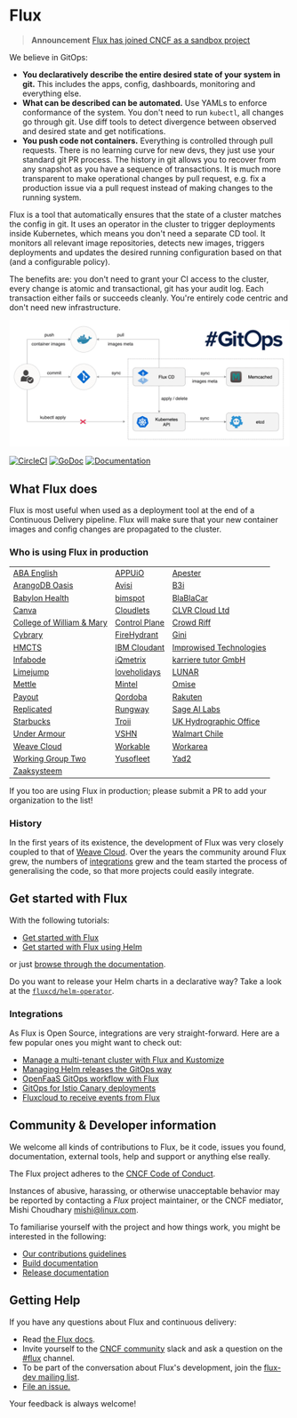 # Flux

> **Announcement** [Flux has joined CNCF as a sandbox project](https://www.weave.works/blog/flux-joins-the-cncf-sandbox)

We believe in GitOps:

- **You declaratively describe the entire desired state of your
  system in git.** This includes the apps, config, dashboards,
  monitoring and everything else.
- **What can be described can be automated.** Use YAMLs to enforce
  conformance of the system. You don't need to run `kubectl`, all changes go
  through git. Use diff tools to detect divergence between observed and
  desired state and get notifications.
- **You push code not containers.** Everything is controlled through
  pull requests. There is no learning curve for new devs, they just use
  your standard git PR process. The history in git allows you to recover
  from any snapshot as you have a sequence of transactions. It is much
  more transparent to make operational changes by pull request, e.g.
  fix a production issue via a pull request instead of making changes to
  the running system.

Flux is a tool that automatically ensures that the state of a cluster
matches the config in git. It uses an operator in the cluster to trigger
deployments inside Kubernetes, which means you don't need a separate CD tool.
It monitors all relevant image repositories, detects new images, triggers
deployments and updates the desired running configuration based on that
(and a configurable policy).

The benefits are: you don't need to grant your CI access to the cluster, every
change is atomic and transactional, git has your audit log. Each transaction
either fails or succeeds cleanly. You're entirely code centric and don't need
new infrastructure.

![Deployment Pipeline](docs/_files/flux-cd-diagram.png)

[![CircleCI](https://circleci.com/gh/fluxcd/flux.svg?style=svg)](https://circleci.com/gh/fluxcd/flux)
[![GoDoc](https://godoc.org/github.com/fluxcd/flux?status.svg)](https://godoc.org/github.com/fluxcd/flux)
[![Documentation](https://img.shields.io/badge/latest-documentation-informational)](https://docs.fluxcd.io/en/latest/)

## What Flux does

Flux is most useful when used as a deployment tool at the end of a
Continuous Delivery pipeline. Flux will make sure that your new
container images and config changes are propagated to the cluster.

### Who is using Flux in production

|    |     |     |
| -- | --- | --- |
|[ABA English](https://www.abaenglish.com)|[APPUiO](https://appuio.ch)|[Apester](https://apester.com)
|[ArangoDB Oasis](https://arangodb.com/managed-service)|[Avisi](https://avisi.nl)|[B3i](https://b3i.tech/)
|[Babylon Health](https://www.babylonhealth.com/)|[bimspot](https://bimspot.io)|[BlaBlaCar](https://www.blablacar.com/)
|[Canva](https://www.canva.com/)|[Cloudlets](https://cloudlets.io)|[CLVR Cloud Ltd](https://clvr.cloud)
|[College of William & Mary](https://www.wm.edu)|[Control Plane](https://control-plane.io)|[Crowd Riff](https://crowdriff.com)
|[Cybrary](https://cybrary.it)|[FireHydrant](https://firehydrant.io)|[Gini](https://gini.net)
|[HMCTS](https://www.gov.uk/government/organisations/hm-courts-and-tribunals-service)|[IBM Cloudant](https://www.ibm.com/cloud/cloudant)|[Improwised Technologies](https://www.improwised.com/)
|[Infabode](https://infabode.com)|[iQmetrix](https://www.iqmetrix.com)|[karriere tutor GmbH](https://www.karrieretutor.de)
|[Limejump](https://limejump.com)|[loveholidays](https://www.loveholidays.com/)|[LUNAR](https://www.lunarway.com/)
|[Mettle](https://mettle.co.uk)|[Mintel](https://www.mintel.com)|[Omise](https://www.omise.co)
|[Payout](https://payout.one)|[Qordoba](https://qordoba.com)|[Rakuten](https://rakuten.com)
|[Replicated](https://replicated.com)|[Rungway](https://rungway.com)|[Sage AI Labs](https://www.sage.com)
|[Starbucks](https://www.starbucks.com/)|[Troii](https://troii.com/)|[UK Hydrographic Office](https://www.gov.uk/government/organisations/uk-hydrographic-office)
|[Under Armour](https://www.underarmour.com)|[VSHN](https://vshn.ch)|[Walmart Chile](https://www.walmartchile.cl)
|[Weave Cloud](https://cloud.weave.works)|[Workable](https://www.workable.com)|[Workarea](https://www.workarea.com)
|[Working Group Two](https://wgtwo.com)|[Yusofleet](https://yusofleet.com)|[Yad2](https://yad2.co.il)
|[Zaaksysteem](https://zaaksysteem.nl)||

If you too are using Flux in production; please submit a PR to add your organization to the list!

### History

In the first years of its existence, the development of Flux was very
closely coupled to that of [Weave
Cloud](https://www.weave.works/product/cloud/). Over the years the community
around Flux grew, the numbers of [integrations](#integrations) grew and
the team started the process of generalising the code, so that more projects
could easily integrate.

## Get started with Flux

With the following tutorials:

- [Get started with Flux](https://docs.fluxcd.io/en/latest/tutorials/get-started.html)
- [Get started with Flux using Helm](https://docs.fluxcd.io/en/latest/tutorials/get-started-helm.html)

or just [browse through the documentation](https://docs.fluxcd.io).

Do you want to release your Helm charts in a declarative way?
Take a look at the [`fluxcd/helm-operator`](https://github.com/fluxcd/helm-operator).

### Integrations

As Flux is Open Source, integrations are very straight-forward. Here are
a few popular ones you might want to check out:

- [Manage a multi-tenant cluster with Flux and Kustomize](https://github.com/fluxcd/multi-tenancy)
- [Managing Helm releases the GitOps way](https://github.com/fluxcd/helm-operator-get-started)
- [OpenFaaS GitOps workflow with Flux](https://github.com/stefanprodan/openfaas-flux)
- [GitOps for Istio Canary deployments](https://github.com/stefanprodan/gitops-istio)
- [Fluxcloud to receive events from Flux](https://github.com/justinbarrick/fluxcloud)

## Community & Developer information

We welcome all kinds of contributions to Flux, be it code, issues you found,
documentation, external tools, help and support or anything else really.

The Flux project adheres to the [CNCF Code of
Conduct](https://github.com/cncf/foundation/blob/master/code-of-conduct.md).

Instances of abusive, harassing, or otherwise unacceptable behavior
may be reported by contacting a _Flux_ project maintainer, or the CNCF
mediator, Mishi Choudhary <mishi@linux.com>.

To familiarise yourself with the project and how things work, you might
be interested in the following:

- [Our contributions guidelines](CONTRIBUTING.md)
- [Build documentation](https://docs.fluxcd.io/en/latest/contributing/building.html)
- [Release documentation](/internal_docs/releasing.md)

## <a name="help"></a>Getting Help

If you have any questions about Flux and continuous delivery:

- Read [the Flux docs](https://docs.fluxcd.io).
- Invite yourself to the <a href="https://slack.cncf.io" target="_blank">CNCF community</a>
  slack and ask a question on the [#flux](https://cloud-native.slack.com/messages/flux/)
  channel.
- To be part of the conversation about Flux's development, join the
  [flux-dev mailing list](https://lists.cncf.io/g/cncf-flux-dev).
- [File an issue.](https://github.com/fluxcd/flux/issues/new)

Your feedback is always welcome!
